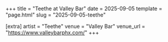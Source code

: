 +++
title = "Teethe at Valley Bar"
date = 2025-09-05
template = "page.html"
slug = "2025-09-05-teethe"

[extra]
artist = "Teethe"
venue = "Valley Bar"
venue_url = "https://www.valleybarphx.com/"
+++
